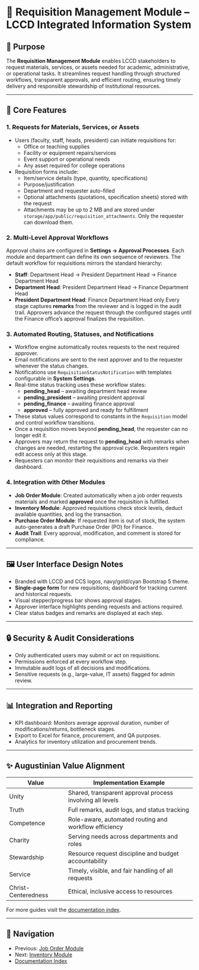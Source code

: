 # 📝 Requisition Management Module – LCCD Integrated Information System

## 🌟 Purpose

The **Requisition Management Module** enables LCCD stakeholders to request materials, services, or assets needed for academic, administrative, or operational tasks. It streamlines request handling through structured workflows, transparent approvals, and efficient routing, ensuring timely delivery and responsible stewardship of institutional resources.

---

## 🤖 Core Features

### 1. Requests for Materials, Services, or Assets
- Users (faculty, staff, heads, president) can initiate requisitions for:
  - Office or teaching supplies
  - Facility or equipment repairs/services
  - Event support or operational needs
  - Any asset required for college operations
- Requisition forms include:
  - Item/service details (type, quantity, specifications)
  - Purpose/justification
  - Department and requester auto-filled
  - Optional attachments (quotations, specification sheets) stored with the request
  - Attachments may be up to 2 MB and are stored under `storage/app/public/requisition_attachments`. Only the requester can download them.

### 2. Multi-Level Approval Workflows
Approval chains are configured in **Settings → Approval Processes**.  Each module
and department can define its own sequence of reviewers.  The default workflow for
requisitions mirrors the standard hierarchy:
  - **Staff**: Department Head → President Department Head → Finance Department Head
  - **Department Head**: President Department Head → Finance Department Head
  - **President Department Head**: Finance Department Head only
Every stage captures **remarks** from the reviewer and is logged in the audit
trail. Approvers advance the request through the configured stages until the
Finance office’s approval finalizes the requisition.

### 3. Automated Routing, Statuses, and Notifications
  - Workflow engine automatically routes requests to the next required approver.
  - Email notifications are sent to the next approver and to the requester whenever the status changes.
  - Notifications use `RequisitionStatusNotification` with templates configurable in **System Settings**.
  - Real-time status tracking uses these workflow states:
    - **pending_head** – awaiting department head review
    - **pending_president** – awaiting president approval
    - **pending_finance** – awaiting finance approval
    - **approved** – fully approved and ready for fulfillment
  - These status values correspond to constants in the `Requisition` model and control workflow transitions.
  - Once a requisition moves beyond **pending_head**, the requester can no longer edit it.
  - Approvers may return the request to **pending_head** with remarks when changes are needed, restarting the approval cycle. Requesters regain edit access only at this stage.
  - Requesters can monitor their requisitions and remarks via their dashboard.

### 4. Integration with Other Modules
  - **Job Order Module**: Created automatically when a job order requests materials and marked **approved** once the requisition is fulfilled.
  - **Inventory Module**: Approved requisitions check stock levels, deduct available quantities, and log the transaction.
  - **Purchase Order Module**: If requested item is out of stock, the system auto-generates a draft Purchase Order (PO) for Finance.
  - **Audit Trail**: Every approval, modification, and comment is stored for compliance.

---

## 🖼️ User Interface Design Notes

- Branded with LCCD and CCS logos, navy/gold/cyan Bootstrap 5 theme.
- **Single-page form** for new requisitions; dashboard for tracking current and historical requests.
- Visual stepper/progress bar shows approval stages.
- Approver interface highlights pending requests and actions required.
- Clear status badges and remarks are displayed at each step.

---

## 🔒 Security & Audit Considerations

- Only authenticated users may submit or act on requisitions.
- Permissions enforced at every workflow step.
- Immutable audit logs of all decisions and modifications.
- Sensitive requests (e.g., large-value, IT assets) flagged for admin review.

---

## 📊 Integration and Reporting

- KPI dashboard: Monitors average approval duration, number of modifications/returns, bottleneck stages.
- Export to Excel for finance, procurement, and QA purposes.
- Analytics for inventory utilization and procurement trends.

---

## ✨ Augustinian Value Alignment

| Value               | Implementation Example                                   |
|---------------------|----------------------------------------------------------|
| Unity               | Shared, transparent approval process involving all levels|
| Truth               | Full remarks, audit logs, and status tracking            |
| Competence          | Role-aware, automated routing and workflow efficiency    |
| Charity             | Serving needs across departments and roles               |
| Stewardship         | Resource request discipline and budget accountability    |
| Service             | Timely, visible, and fair handling of all requests       |
| Christ-Centeredness | Ethical, inclusive access to resources                   |

For more guides visit the [documentation index](README.md).

---

## 🚀 Navigation
- Previous: [Job Order Module](job-order-module.md)
- Next: [Inventory Module](inventory-module.md)
- [Documentation Index](README.md)

